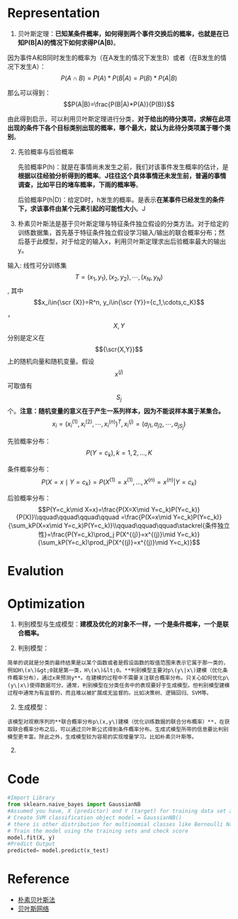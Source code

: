 # Representation

1. 贝叶斯定理：**已知某条件概率，如何得到两个事件交换后的概率，也就是在已知P\(B\|A\)的情况下如何求得P\(A\|B\)**。

  因为事件A和B同时发生的概率为（在A发生的情况下发生B）或者（在B发生的情况下发生A）：$$P(A \cap B) = P(A)*P(B|A) = P(B)*P(A|B)$$

  那么可以得到：$$P(A|B)=\frac{P(B|A)*P(A)}{P(B)}$$

  由此得到启示，可以利用贝叶斯定理进行分类，**对于给出的待分类项，求解在此项出现的条件下各个目标类别出现的概率，哪个最大，就认为此待分类项属于哪个类别**。

2. 先验概率与后验概率

    先验概率P(h)：就是在事情尚未发生之前，我们对该事件发生概率的估计，是**根据以往经验分析得到的概率**。**J往往这个具体事情还未发生前，普遍的事情调查，比如平日的堵车概率，下雨的概率等**。

    后验概率P(h|D)：给定D时，h发生的概率。是表示**在某事件已经发生的条件下，求该事件由某个元素引起的可能性大小**。J

3. 朴素贝叶斯法是基于贝叶斯定理与特征条件独立假设的分类方法。对于给定的训练数据集，首先基于特征条件独立假设学习输入\/输出的联合概率分布；然后基于此模型，对于给定的输入x，利用贝叶斯定理求出后验概率最大的输出y。

  输入: 线性可分训练集$$T={(x_1,y_1),(x_2,y_2),\cdots,(x_N,y_N)}$$, 其中$$x_i\in{\scr {X}}=R^n, y_i\in{\scr {Y}}={c_1,\cdots,c_K}$$，$$X,Y$$分别是定义在$${\scr{X,Y}}$$上的随机向量和随机变量。假设$$x^{(j)}$$可取值有$$S_j$$个。**注意：随机变量的意义在于产生一系列样本，因为不能说样本属于某集合。**$$x_i=(x_i^{(1)},x_i^{(2)},\cdots,x_i^{(n)})^T ,x_i^{(j)}=(a_{j1},a_{j2},\cdots,a_{jS_j})$$

  先验概率分布：$$P(Y=c_k), k = 1,2,...,K$$

  条件概率分布：$$P(X=x \mid Y=c_k)=P(X^{(1)}=x^{(1)},...,X^{(n)}=x^{(n)}|Y=c_k)$$

  后验概率分布：$$P(Y=c_k\mid X=x)=\frac{P(X=X\mid Y=c_k)P(Y=c_k)}{P(X)}\\qquad\qquad\qquad\qquad =\frac{P(X=x\mid Y=c_k)P(Y=c_k)}{\sum_kP(X=x\mid Y=c_k)P(Y=c_k)}\\qquad\qquad\qquad\stackrel{条件独立性}=\frac{P(Y=c_k)\prod_j P(X^{(j)}=x^{(j)}\mid Y=c_k)}{\sum_kP(Y=c_k)\prod_jP(X^{(j)}=x^{(j)}\mid Y=c_k)}$$


# Evalution

# Optimization

1. 判别模型与生成模型：**建模及优化的对象不一样，一个是条件概率，一个是联合概率。**

  1. 判别模型：

    简单的说就是分类的最终结果是以某个函数或者是假设函数的取值范围来表示它属于那一类的，例如H\(x\)&gt;0就是第一类，H\(x\)&lt;0。**判别模型主要对p\(y\|x\)建模（优化条件概率分布），通过x来预测y**。在建模的过程中不需要关注联合概率分布。只关心如何优化p\(y\|x\)使得数据可分。通常，判别模型在分类任务中的表现要好于生成模型。但判别模型建模过程中通常为有监督的，而且难以被扩展成无监督的。比如决策树、逻辑回归、SVM等。

  2. 生成模型：

    该模型对观察序列的**联合概率分布p\(x,y\)建模（优化训练数据的联合分布概率）**，在获取联合概率分布之后，可以通过贝叶斯公式得到条件概率分布。生成式模型所带的信息要比判别模型更丰富。除此之外，生成模型较为容易的实现增量学习。比如朴素贝叶斯等。


2. 

# Code

```python
#Import Library
from sklearn.naive_bayes import GaussianNB
#Assumed you have, X (predictor) and Y (target) for training data set and x_test(predictor) of test_dataset
# Create SVM classification object model = GaussianNB() 
# there is other distribution for multinomial classes like Bernoulli Naive Bayes, Refer link
# Train the model using the training sets and check score
model.fit(X, y)
#Predict Output
predicted= model.predict(x_test)
```

# Reference

* [朴素贝叶斯法](http://www.wengweitao.com/po-su-bei-xie-si-fa.html)
* [贝叶斯网络](http://clyyuanzi.github.io/2016/03/17/%E8%B4%9D%E5%8F%B6%E6%96%AF%E7%BD%91%E7%BB%9C/)

